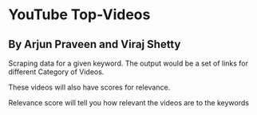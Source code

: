 # YouTube Top-Videos

## By Arjun Praveen and Viraj Shetty

Scraping data for a given keyword. The output would be a set of links for different Category of Videos.

These videos will also have scores for relevance.

Relevance score will tell you how relevant the videos are to the keywords
